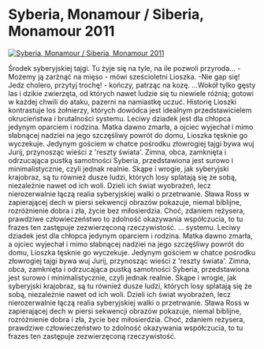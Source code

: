 Syberia, Monamour / Siberia, Monamour 2011 
=============
[![Syberia, Monamour / Siberia, Monamour 2011 ](http://vidos.pl/images/player.gif)](http://vidos.pl/syberia-monamour-siberia-monamour-2011)

 Środek syberyjskiej tajgi. Tu żyje się na tyle, na ile pozwoli przyroda... -Możemy ją zarżnąć na mięso - mówi sześcioletni Lioszka. -Nie gap się! Jedz cholero, przytyj trochę! - kończy, patrząc na kozę. ...Wokół tylko gęsty las i dzikie zwierzęta, od których nawet ludzie się tu niewiele różnią; gotowi w każdej chwili do ataku, pazerni na namiastkę uczuć. Historię Lioszki kontrastuje los żołnierzy, których dowódca jest idealnym przedstawicielem okrucieństwa i brutalności systemu. Leciwy dziadek jest dla chłopca jedynym oparciem i rodzina. Matka dawno zmarła, a ojciec wyjechał i mimo słabnącej nadziei na jego szczęśliwy powrót do domu, Lioszka tęsknie go wyczekuje. Jedynym gościem w chatce pośrodku złowrogiej tajgi bywa wuj Jurij, przynosząc wieści z 'reszty świata'. Zimna, obca, zamknięta i odrzucająca pustką samotności Syberia, przedstawiona jest surowo i minimalistycznie, czyli jednak realnie. Skąpe i wrogie, jak syberyjski krajobraz, są tu również dusze ludzi, których losy splatają się że sobą, niezależnie nawet od ich woli. Dzieli ich świat wyobrażeń, lecz nierozerwalnie łączą realia syberyjskiej walki o przetrwanie. Sława Ross w zapierającej dech w piersi sekwencji obrazów pokazuje, niemal biblijne, rozróżnienie dobra i zła, życie bez miłosierdzia. Choć, zdaniem reżysera, prawdziwe człowieczeństwo to zdolność okazywania współczucia, to tu frazes ten zastępuje zezwierzęconą rzeczywistość.  ... systemu. Leciwy dziadek jest dla chłopca jedynym oparciem i rodzina. Matka dawno zmarła, a ojciec wyjechał i mimo słabnącej nadziei na jego szczęśliwy powrót do domu, Lioszka tęsknie go wyczekuje. Jedynym gościem w chatce pośrodku złowrogiej tajgi bywa wuj Jurij, przynosząc wieści z 'reszty świata'. Zimna, obca, zamknięta i odrzucająca pustką samotności Syberia, przedstawiona jest surowo i minimalistycznie, czyli jednak realnie. Skąpe i wrogie, jak syberyjski krajobraz, są tu również dusze ludzi, których losy splatają się że sobą, niezależnie nawet od ich woli. Dzieli ich świat wyobrażeń, lecz nierozerwalnie łączą realia syberyjskiej walki o przetrwanie. Sława Ross w zapierającej dech w piersi sekwencji obrazów pokazuje, niemal biblijne, rozróżnienie dobra i zła, życie bez miłosierdzia. Choć, zdaniem reżysera, prawdziwe człowieczeństwo to zdolność okazywania współczucia, to tu frazes ten zastępuje zezwierzęconą rzeczywistość.
